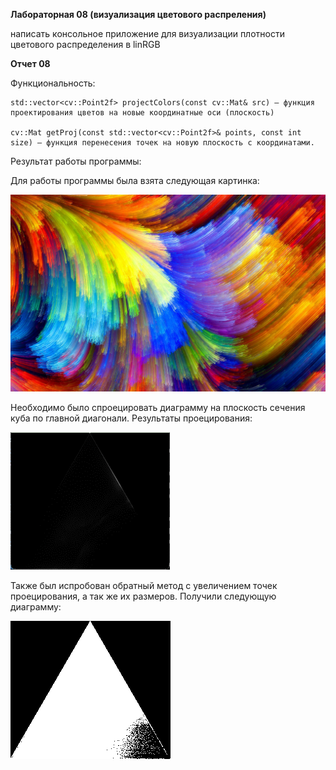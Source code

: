 **Лабораторная 08 (визуализация цветового распреления)**

написать консольное приложение для визуализации плотности цветового распределения в linRGB

**Отчет 08**
	 
Функциональность:

	std::vector<cv::Point2f> projectColors(const cv::Mat& src) – функция проектирования цветов на новые координатные оси (плоскость)
 
	cv::Mat getProj(const std::vector<cv::Point2f>& points, const int size) – функция перенесения точек на новую плоскость с координатами.
 
Результат работы программы: 

Для работы программы была взята следующая картинка:

![Pic](/prj.lab/lab08/Радуга.jpg)

Необходимо было спроецировать диаграмму на плоскость сечения куба по главной диагонали. Результаты проецирования:

![FirstDiag](/prj.lab/lab08/ДиаграммаРадуга.png)

Также был испробован обратный метод с увеличением точек проецирования, а так же их размеров. Получили следующую диаграмму:

![NewDiag](/prj.lab/lab08/РадугаНовое.png)
